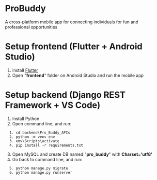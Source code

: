 # ProBuddy
A cross-platform mobile app for connecting individuals for fun and professional opportunities
# Setup frontend (Flutter + Android Studio)
1. Install [Flutter](https://docs.flutter.dev/get-started/install/windows)
2. Open "**frontend**" folder on Android Studio and run the mobile app
# Setup backend (Django REST Framework + VS Code)
1. Install Python
2. Open command line, and run:
```
  1. cd backend\Pro_Buddy_APIs
  2. python -m venv env
  3. env\Scripts\activate
  4. pip install -r requirements.txt
```
3. Open MySQL and create DB named "**pro_buddy**" with **Charset='utf8'**
4. Go back to command line, and run:
```
  5. python manage.py migrate
  6. python manage.py runserver
```

